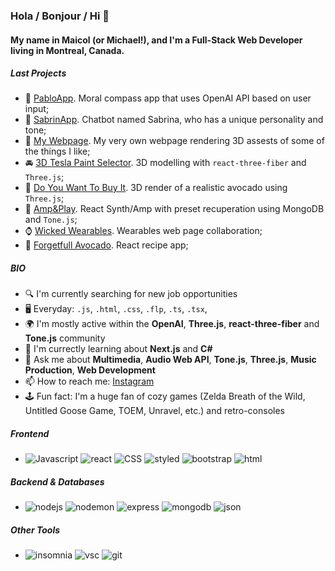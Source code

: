 ### Hola / Bonjour / Hi 👋

#### My name in Maicol (or Michael!), and  I'm a Full-Stack Web Developer living in Montreal, Canada.



##### Last Projects

- 🤖 [PabloApp](https://github.com/MigrantCaravan/pabloapp). Moral compass app that uses OpenAI API based on user input;
- 🤖 [SabrinApp](https://github.com/MigrantCaravan/chatapp). Chatbot named Sabrina, who has a unique personality and tone;
- 🦊 [My Webpage](https://github.com/MigrantCaravan/3D-personal-website). My very own webpage rendering 3D assests of some of the things I like;
- 🚘 [3D Tesla Paint Selector](https://github.com/MigrantCaravan/Tesla-CyberTruck-Model3-Paint-Selector). 3D modelling with `react-three-fiber` and `Three.js`;
- 🥑 [Do You Want To Buy It](https://github.com/MigrantCaravan/Do-you-want-to-buy-this-avocado). 3D render of a realistic avocado using `Three.js`;
- 🎺 [Amp&Play](https://github.com/MigrantCaravan/AmpAndPlay). React Synth/Amp with preset recuperation using MongoDB and `Tone.js`;
- ⌚ [Wicked Wearables](https://github.com/MigrantCaravan/Wicked-Wearables). Wearables web page collaboration;
- 🥑 [Forgetfull Avocado](https://github.com/MigrantCaravan/Forgetful-Avocado). React recipe app;




##### BIO

- 🔍 I'm currently searching for new job opportunities
- 🖥️ Everyday: `.js`, `.html`, `.css`, `.flp`, `.ts`, `.tsx`,
- 🌍 I'm mostly active within the  **OpenAI**, **Three.js**, **react-three-fiber** and **Tone.js** community
- 🌱 I'm currectly learning about **Next.js** and **C#**
- 💬 Ask me about **Multimedia**, **Audio Web API**, **Tone.js**, **Three.js**, **Music Production**, **Web Development**
- 📫 How to reach me: [Instagram](https://www.instagram.com/layo_bedoya/)
- 🕹️ Fun fact: I'm a huge fan of cozy games (Zelda Breath of the Wild, Untitled Goose Game, TOEM, Unravel, etc.) and retro-consoles


##### Frontend 

- <img src="https://img.shields.io/badge/JavaScript-323330?style=for-the-badge&logo=javascript&logoColor=F7DF1E" alt="Javascript" /> <img src="https://img.shields.io/badge/React-323330?style=for-the-badge&logo=React&logoColor=61DAFB" alt="react" /> <img src="https://img.shields.io/badge/CSS3-323330?style=for-the-badge&logo=CSS3&logoColor=1572B6" alt="CSS" /> <img src="https://img.shields.io/badge/styled--components-323330?style=for-the-badge&logo=styled-components&logoColor=DB7093" alt="styled" /> <img src="https://img.shields.io/badge/bootstrap-323330?style=for-the-badge&logo=bootstrap&logoColor=7952B3" alt="bootstrap" /> <img src="https://img.shields.io/badge/HTML5-323330?style=for-the-badge&logo=HTML5&logoColor=E34F26" alt="html" />


##### Backend & Databases


- <img src="https://img.shields.io/badge/Node.js-323330?style=for-the-badge&logo=nodedotjs&logoColor=339933" alt="nodejs" /> <img src="https://img.shields.io/badge/Nodemon-323330?style=for-the-badge&logo=Nodemon&logoColor=76D04B" alt="nodemon" /> <img src="https://img.shields.io/badge/Express.js-323330?style=for-the-badge&logo=express&logoColor=white" alt="express" /> <img src="https://img.shields.io/badge/MongoDB-323330?style=for-the-badge&logo=mongodb&logoColor=47A248" alt="mongodb" /> <img src="https://img.shields.io/badge/json-323330?style=for-the-badge&logo=json&logoColor=white" alt="json" />


##### Other Tools

- <img src="https://img.shields.io/badge/Insomnia-323330?style=for-the-badge&logo=Insomnia&logoColor=5849BE" alt="insomnia" /> <img src="https://img.shields.io/badge/visual--studio--code-323330?style=for-the-badge&logo=VisualStudioCode&logoColor=007ACC" alt="vsc" /> <img src="https://img.shields.io/badge/Git-323330?style=for-the-badge&logo=git&logoColor=F05032" alt="git" /> 


